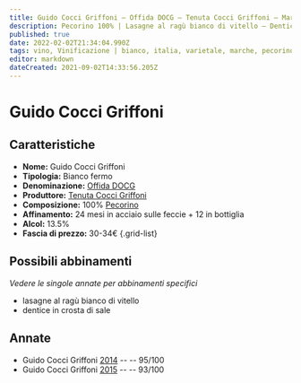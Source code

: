 ```yaml
---
title: Guido Cocci Griffoni – Offida DOCG – Tenuta Cocci Griffoni – Marche (IT) – 30-34€ – 5★
description: Pecorino 100% | Lasagne al ragù bianco di vitello – Dentice in crosta di sale
published: true
date: 2022-02-02T21:34:04.990Z
tags: vino, Vinificazione | bianco, italia, varietale, marche, pecorino, lasagne al ragù bianco di vitello, dentice in crosta di sale, valutazioni | 5 stelle, prezzi | 30-34€
editor: markdown
dateCreated: 2021-09-02T14:33:56.205Z
---
```


# Guido Cocci Griffoni

## Caratteristiche
- **Nome:** Guido Cocci Griffoni
- **Tipologia:** Bianco fermo
- **Denominazione:** [Offida DOCG](/denominazioni/Italia/Marche/DOCG/Offida)
- **Produttore:** [Tenuta Cocci Griffoni](/produttori/Italia/Marche/Tenuta-Cocci-Griffoni) 
- **Composizione:** 100% [Pecorino](/vitigni/Italia/bacca-bianca/pecorino)
- **Affinamento:** 24 mesi in acciaio sulle feccie + 12 in bottiglia
- **Alcol:** 13.5%
- **Fascia di prezzo:** 30-34€
{.grid-list}



## Possibili abbinamenti
*Vedere le singole annate per abbinamenti specifici*

- lasagne al ragù bianco di vitello 
- dentice in crosta di sale

## Annate
- Guido Cocci Griffoni [2014](/vini/Italia/Marche/Tenuta-Cocci-Griffoni/Guido-Cocci-Griffoni/2014) -- <span class="star-5"></span> -- 95/100
- Guido Cocci Griffoni [2015](/vini/Italia/Marche/Tenuta-Cocci-Griffoni/Guido-Cocci-Griffoni/2015) -- <span class="star-5"></span> -- 93/100


